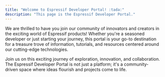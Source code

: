 ```yaml
---
title: "Welcome to Espressif Developer Portal! :tada:"
description: "This page is the Espressif Developer Portal."
---
```


We are thrilled to have you join our community of innovators and creators in the exciting world of Espressif products! Whether you're a seasoned developer or just starting your journey, this portal is your go-to destination for a treasure trove of information, tutorials, and resources centered around our cutting-edge technologies.



Join us on this exciting journey of exploration, innovation, and collaboration. The Espressif Developer Portal is not just a platform; it's a community-driven space where ideas flourish and projects come to life.
